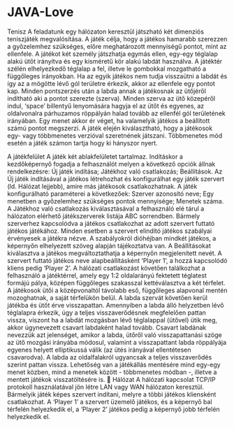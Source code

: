 # JAVA-Love
Tenisz
A feladatunk egy hálózaton keresztül játszható két dimenziós teniszjáték megvalósítása.
A játék célja, hogy a játékos hamarabb szerezzen a győzelemhez szükséges, előre meghatározott mennyiségű pontot, mint az ellenfele. A játékot két személy játszhatja egymás ellen, egy-egy téglalap alakú ütőt irányítva és egy kisméretű kör alakú labdát használva. A játéktér szélén elhelyezkedő téglalap a fel, illetve le gombokkal mozgatható a függőleges irányokban. Ha az egyik játékos nem tudja visszaütni a labdát és így az a mögötte lévő gól területre érkezik, akkor az ellenfele egy pontot kap. Minden pontszerzés után a labda annak a játékosnak az ütőjéről indítható aki a pontot szerezte (szerva). Minden szerva az ütő közepéről indul, ‘space’ billentyű lenyomására hagyja el az ütőt és egyenes, az oldalvonalra párhuzamos röppályán halad tovább az ellenfél gól területének irányában. Egy menet akkor ér véget, ha valamelyik játékos a beállított számú pontot megszerzi. A játék elején kiválasztható, hogy a játékosok egy- vagy többmenetes verzióval szeretnének játszani. Többmenetes mód esetén a játék számon tartja hogy ki hányszor nyert.

A játékfelület
A játék két ablakfelületet tartalmaz. Indításkor a kezdőképernyő fogadja a felhasználót melyen a következő opciók állnak rendelkezésre: Új játék indítása; Játékhoz való csatlakozás; Beállítások. Az Új játék indításával a játékos létrehozhat és konfigurálhat egy játék szervert (ld. Hálózat lejjebb), amire más játékosok csatlakozhatnak. A játék konfigurálható paraméterei a következőek: Szerver azonosító neve; Egy menetben a győzelemhez szükséges pontok mennyisége; Menetek száma. A Játékhoz való csatlakozás kiválasztásával a felhasználó elé tárul a hálózaton elérhető játékszerverek listája ABC sorrendben. Bármely szerverhez kapcsolódva a játékos csatlakozhat az adott szervert futtató játékos játékához. Minden esetben a szervert elindító játékos szabályai érvényesek a játékra nézve. A szabályokról dióhéjban mindkét játékos, a képernyőn elhelyezett szöveg alapján tájékoztatva van. A Beállításokat kiválasztva a játékos megváltoztathatja a képernyőn megjelenített nevét. A szervert futtató játékos neve alapbeállításként ‘Player 1’, a hozzá kapcsolódó kliens pedig ‘Player 2’.
A hálózati csatlakozást követően találkozhat a felhasználó a játéktérrel, amely egy 1:2 oldalarányú  fektetett téglatest formájú pálya, középen függőleges szakasszal kettéválasztva a két térfelet. A játékosok ütői a középvonaltól távolabb eső, függőleges alapvonal mentén mozoghatnak, a saját térfelükön belül. A labda szervát követően kerül játékba és ütőt érve visszapattan.
Amennyiben a labda álló helyzetben lévő téglalapra érkezik, úgy a teljes visszaverődésnek megfelelően pattan vissza, viszont ha a labdát mozgásban lévő téglalappal (ütővel) ütik meg, akkor úgynevezett csavart labdaként halad tovább. Csavart labdának nevezzük azt jelenséget, amikor a labda, ütőről való visszapattanási szöge az ütő mozgási irányába módosul, valamint a visszapattant labda röppályája egyenes helyett elliptikussá válik (az ütés irányával ellentétesen csavarodva).  A labda az oldalfalakról ugyancsak a teljes visszaverődés szerint pattan vissza.
Lehetőség van a játékállás mentésére mind egy-egy menet közben, mind a menetek között - többmenetes módban -, illetve a mentett játékok visszatöltésére is. 
Hálózat
A hálózati kapcsolat TCP/IP protokoll használatával jön létre LAN vagy WAN hálózaton keresztül. Bármelyik játék képes szervert indítani, melyre a többi játékos kliensként csatlakozhat. A ‘Player 1’ a szervert üzemelő játékos, és a képernyő bal térfelén helyezkedik el, a ‘Player 2’ játékos pedig a képernyő jobb térfelén helyezkedik el.
